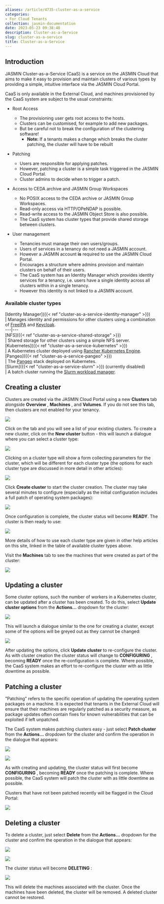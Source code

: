 ```yaml
---
aliases: /article/4735-cluster-as-a-service
categories:
- For Cloud Tenants
collection: jasmin-documentation
date: 2023-05-23 09:38:48
description: Cluster-as-a-Service
slug: cluster-as-a-service
title: Cluster-as-a-Service
---
```


## Introduction

JASMIN Cluster-as-a-Service (CaaS) is a service on the JASMIN Cloud that aims
to make it easy to provision and maintain clusters of various types by
providing a simple, intuitive interface via the JASMIN Cloud Portal.

CaaS is only available in the External Cloud, and machines provisioned by the
CaaS system are subject to the usual constraints:

  * Root Access 
    * The provisioning user gets root access to the hosts.
    * Clusters can be customised, for example to add new packages.
    * But be careful not to break the configuration of the clustering software!
      *  **Note:** If a tenants makes a change which breaks the cluster patching, the cluster will have to be rebuilt
  * Patching 
    * Users are responsible for applying patches. 
    * However, patching a cluster is a simple task triggered in the JASMIN Cloud Portal.
    * Cluster admins to decide when to trigger a patch.
  * Access to CEDA archive and JASMIN Group Workspaces  

    * No POSIX access to the CEDA archive or JASMIN Group Workspaces. 
    * Read-only access via HTTP/OPeNDAP is possible.
    * Read-write access to the JASMIN Object Store is also possible.
    * The CaaS system has cluster types that provide shared storage between clusters.
  * User management  

    * Tenancies must manage their own users/groups.
    * Users of services in a tenancy do not need a JASMIN account.
    * However a JASMIN account **is** required to use the JASMIN Cloud Portal.
    * Encourages a structure where admins provision and maintain clusters on behalf of their users.
    * The CaaS system has an Identity Manager which provides identity services for a tenancy, i.e. users have a single identity across all clusters within in a single tenancy.
    * However this identity is not linked to a JASMIN account.

###  Available cluster types

[Identity Manager]({{< ref "cluster-as-a-service-identity-manager" >}})  
|  Manages identity and permissions for other clusters using a combination of
[FreeIPA](https://www.freeipa.org/page/Main_Page) and
[Keycloak](https://www.keycloak.org/).  
---|---  
[NFS]({{< ref "cluster-as-a-service-shared-storage" >}})  
|  Shared storage for other clusters using a simple NFS server.  
[Kubernetes]({{< ref "cluster-as-a-service-kubernetes" >}})  
|  A Kubernetes cluster deployed using [Rancher Kubernetes
Engine](https://rancher.com/docs/rke/latest/en/).  
[Pangeo]({{< ref "cluster-as-a-service-pangeo" >}})  
|  The [Pangeo](https://pangeo.io/) stack deployed on Kubernetes.  
[Slurm]({{< ref "cluster-as-a-service-slurm" >}}) (currently disabled)  
|  A batch cluster running the [Slurm workload
manager](https://slurm.schedmd.com/).  
  
## Creating a cluster

Clusters are created via the JASMIN Cloud Portal using a new **Clusters** tab
alongside **Overview** , **Machines** , and **Volumes**. If you do not see
this tab, then clusters are not enabled for your tenancy.

![](file-N77Jt6iuMA.png)

Click on the tab and you will see a list of your existing clusters. To create
a new cluster, click on the **New cluster** button - this will launch a
dialogue where you can select a cluster type:

![](file-m8MJKBGWbg.png)

Clicking on a cluster type will show a form collecting parameters for the
cluster, which will be different for each cluster type (the options for each
cluster type are discussed in more detail in other articles):

![](file-6zCKxYATJd.png)

Click **Create cluster** to start the cluster creation. The cluster may take
several minutes to configure (especially as the initial configuration includes
a full patch of operating system packages):

![](file-sBQzvCEIP0.png)

Once configuration is complete, the cluster status will become **READY**. The
cluster is then ready to use:

![](file-FysROPzFxf.png)

More details of how to use each cluster type are given in other help articles
on this site, linked in the table of available cluster types above.

Visit the **Machines** tab to see the machines that were created as part of
the cluster:

![](file-uPRA6pYBcQ.png)

## Updating a cluster

Some cluster options, such the number of workers in a Kubernetes cluster, can
be updated after a cluster has been created. To do this, select **Update
cluster options** from the **Actions...** dropdown for the cluster:

![](file-hjbidWNoWg.png)

This will launch a dialogue similar to the one for creating a cluster, except
some of the options will be greyed out as they cannot be changed:

![](file-gov0vLALmy.png)

After updating the options, click **Update cluster** to re-configure the
cluster. As with cluster creation the cluster status will change to
**CONFIGURING** , becoming **READY** once the re-configuration is complete.
Where possible, the CaaS system makes an effort to re-configure the cluster
with as little downtime as possible.

## Patching a cluster

"Patching" refers to the specific operation of updating the operating system
packages on a machine. It is expected that tenants in the External Cloud will
ensure that their machines are regularly patched as a security measure, as
package updates often contain fixes for known vulnerabilities that can be
exploited if left unpatched.

The CaaS system makes patching clusters easy - just select **Patch cluster**
from the **Actions...** dropdown for the cluster and confirm the operation in
the dialogue that appears:

![](file-8UgmxTXHq4.png)

![](file-dUZ0anUR7C.png)

As with creating and updating, the cluster status will first become
**CONFIGURING** , becoming **READY** once the patching is complete. Where
possible, the CaaS system will patch the cluster with as little downtime as
possible.

Clusters that have not been patched recently will be flagged in the Cloud
Portal:

![](file-O49bJXoZzQ.png)

## Deleting a cluster

To delete a cluster, just select **Delete** from the **Actions...** dropdown
for the cluster and confirm the operation in the dialogue that appears:

![](file-YbBzoEzWVV.png)

![](file-90OF1EFAXx.png)

The cluster status will become **DELETING** :

![](file-qxaWljk6Op.png)

This will delete the machines associated with the cluster. Once the machines
have been deleted, the cluster will be removed. A deleted cluster cannot be
restored.


